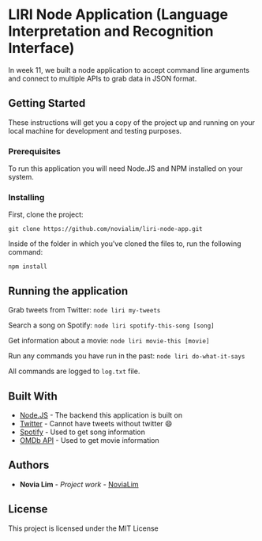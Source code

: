 # LIRI Node Application (Language Interpretation and Recognition Interface)

In week 11, we built a node application to accept command line arguments and connect to multiple APIs to grab data in JSON format.

## Getting Started

These instructions will get you a copy of the project up and running on your local machine for development and testing purposes.

### Prerequisites

To run this application you will need Node.JS and NPM installed on your system.

### Installing
First, clone the project:
```
git clone https://github.com/novialim/liri-node-app.git
```


Inside of the folder in which you've cloned the files to, run the following command:
```
npm install
```

## Running the application

Grab tweets from Twitter: `node liri my-tweets`

Search a song on Spotify: `node liri spotify-this-song [song]`

Get information about a movie: `node liri movie-this [movie]`

Run any commands you have run in the past: `node liri do-what-it-says`


All commands are logged to `log.txt` file.


## Built With

* [Node.JS](https://nodejs.org/en/) - The backend this application is built on
* [Twitter](http://www.twitter.com) - Cannot have tweets without twitter :smile:
* [Spotify](http://www.spotify.com) - Used to get song information
* [OMDb API](https://www.omdbapi.com/) - Used to get movie information

## Authors

* **Novia Lim** - *Project work* - [NoviaLim](https://github.com/novialim)

## License

This project is licensed under the MIT License

